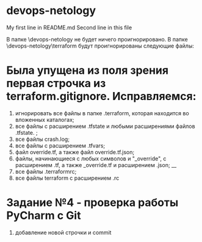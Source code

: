 # devops-netology
My first line in README.md
Second line in this file

В папке \devops-netology не будет ничего проигнорировано.
В папке \devops-netology\terraform будут проигнорированы следующие файлы:
# Была упущена из поля зрения первая строчка из terraform.gitignore. Исправляемся:
1. игнорировать все файлы в папке .terraform, которая находится во вложенных каталогах;
2. все файлы с расширением .tfstate и любыми расширениями файлов .tfstate. ;
3. все файлы crash.log;
4. все файлы с расширением .tfvars;
5. файл override.tf, а также файл override.tf.json;
6. файлы, начинающиеся с любых символов и "_override", с расширением .tf, а также _override.tf и расширением .json;
__
7. все файлы .terraformrc;
8. все файлы terraform с расширением .rc

# Задание №4 - проверка работы PyCharm c Git
1. добавление новой строчки и commit